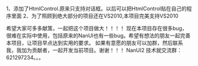 1、添加了HtmlControl.原来只支持对话框。以后可以把HtmlControl贴在自己的程序里面
2、为了照顾到绝大部分的项目还在VS2010,本项目完美支持VS2010

希望大家可多多献策，一起把这个项目做大！！！！
现在本项目存在很多bug，很难在实际中使用，包括原来的NanUI也有一些bug。希望有想法的朋友一起完善本项目，让项目早点达到实用的要求。
如果有意愿的朋友可以加群，然后联系我，我加为贡献者，一起开发当前项目。谢谢！！！
NanUI2 技术就交流群： 621297234。。。
